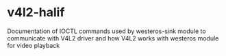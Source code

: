 # v4l2-halif
Documentation of IOCTL commands used by westeros-sink module to communicate with V4L2 driver and how V4L2 works with westeros module for video playback
